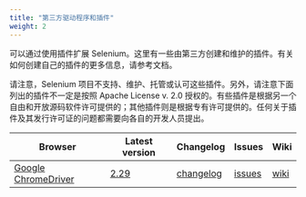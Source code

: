 ```yaml
---
title: "第三方驱动程序和插件"
weight: 2
---
```


可以通过使用插件扩展 Selenium。这里有一些由第三方创建和维护的插件。有关如何创建自己的插件的更多信息，请参考文档。

请注意，Selenium 项目不支持、维护、托管或认可这些插件。另外，请注意下面列出的插件不一定是按照 Apache License v. 2.0 授权的。有些插件是根据另一个自由和开放源码软件许可提供的；其他插件则是根据专有许可提供的。任何关于插件及其发行许可证的问题都需要向各自的开发人员提出。

| Browser | Latest version | Changelog | Issues | Wiki |
| -------- | ---------- | ---------- | ---------- | ---------- |
| [Google ChromeDriver](//sites.google.com/a/chromium.org/chromedriver/) | [2.29](//chromedriver.storage.googleapis.com/index.html) |  [changelog](//chromedriver.storage.googleapis.com/2.29/notes.txt) | [issues](//bugs.chromium.org/p/chromedriver/issues/list) | [wiki](//github.com/SeleniumHQ/selenium/wiki/ChromeDriver)

